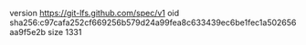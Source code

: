 version https://git-lfs.github.com/spec/v1
oid sha256:c97cafa252cf669256b579d24a99fea8c633439ec6be1fec1a502656aa9f5e2b
size 1331
